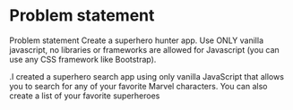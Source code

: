 <h1> Problem statement </h1> Problem statement
Create a superhero hunter app. Use ONLY vanilla javascript, no libraries or frameworks are allowed for Javascript (you can use any CSS framework like Bootstrap).

<br>

.I created a superhero search app using only vanilla JavaScript that allows you to search for any of your favorite Marvel characters. You can also create a list of your favorite superheroes
